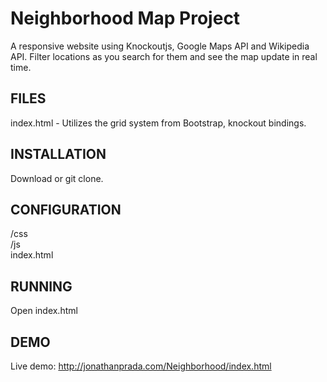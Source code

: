 # Neighborhood Map Project

A responsive website using Knockoutjs, Google Maps API and Wikipedia API. Filter locations as you search for them and see the map update in real time.

## FILES

index.html - Utilizes the grid system from Bootstrap, knockout bindings. 

## INSTALLATION

Download or git clone.

## CONFIGURATION

/css <br>
/js <br>
index.html

## RUNNING

Open index.html

## DEMO

Live demo: http://jonathanprada.com/Neighborhood/index.html
